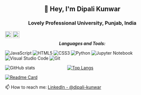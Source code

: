 ## <div align="center">👋 Hey, I'm Dipali Kunwar </div>
### <div align="center">Lovely Professional University, Punjab, India</div>

<a href="https://www.linkedin.com/in/dipali-kunwar">
  <img align="left" alt="Dipali Kunwar" width="22px" src="https://cdn.jsdelivr.net/npm/simple-icons@v3/icons/linkedin.svg" />
</a>
<a href="https://github.com/dipalikunwar">
  <img align="left" alt="Dipali's Github" width="22px" src="https://cdn.jsdelivr.net/npm/simple-icons@v3/icons/github.svg" />
</a>

</br>

***<div align="center">Languages and Tools:</div>***

![JavaScript](https://img.shields.io/badge/javascript-%23323330.svg?style=for-the-badge&logo=javascript&logoColor=%23F7DF1E)
![HTML5](https://img.shields.io/badge/html5-%23E34F26.svg?style=for-the-badge&logo=html5&logoColor=white)
![CSS3](https://img.shields.io/badge/css3-%231572B6.svg?style=for-the-badge&logo=css3&logoColor=white)
![Python](https://img.shields.io/badge/python-3670A0?style=for-the-badge&logo=python&logoColor=ffdd54)
![Jupyter Notebook](https://img.shields.io/badge/jupyter-%23FA0F00.svg?style=for-the-badge&logo=jupyter&logoColor=white)
![Visual Studio Code](https://img.shields.io/badge/Visual%20Studio%20Code-0078d7.svg?style=for-the-badge&logo=visual-studio-code&logoColor=white)
![Git](https://img.shields.io/badge/git-%23F05033.svg?style=for-the-badge&logo=git&logoColor=white)


![GitHub stats](https://github-readme-stats.vercel.app/api?username=dipalikunwar&show_icons=true&theme=radical) &emsp;&emsp;&emsp;&emsp;&emsp;&emsp;&emsp; 
[![Top Langs](https://github-readme-stats.vercel.app/api/top-langs/?username=dipalikunwar)](https://github.com/dipalikunwar/github-readme-stats)
<br>

[![Readme Card](https://github-readme-stats.vercel.app/api/pin/?username=dipalikunwar&repo=leap_non_leap_year_project)](https://github.com/dipalikunwar/leap_non_leap_year_project)
<br>

📫 How to reach me: [LinkedIn - @dipali-kunwar](https://www.linkedin.com/in/dipali-kunwar/)

